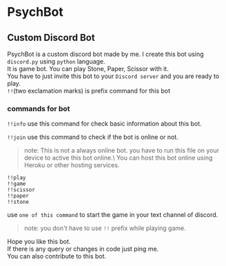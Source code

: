 # PsychBot  #
## Custom Discord Bot ##
PsychBot is a custom discord bot made by me. I create this bot using `discord.py` using `python` language.\
It is game bot. You can play Stone, Paper, Scissor with it.\
You have to just invite this bot to your `Discord server` and you are ready to play.\
`!!`(two exclamation marks) is prefix command for this bot
### commands for bot ###
``` !!info ```
use this command for check basic information about this bot.

``` !!join ```
use this command to check if the bot is online or not.
> note: This is not a always online bot. you have to run this file on your device to active this bot online.\ You can host this bot online using Heroku or other hosting services.
``` 
!!play 
!!game 
!!scissor 
!!paper 
!!stone
```
use `one of this command` to start the game in your text channel of discord.
> note: you don't have to use `!!` prefix while playing game.

Hope you like this bot. \
If there is any query or changes in code just ping me.\
You can also contribute to this bot. 
